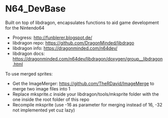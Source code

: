 # N64_DevBase
Built on top of libdragon, encapsulates functions to aid game development for the Nintendo64

- Progress:       http://funblerer.blogspot.de/
- libdragon repo: https://github.com/DragonMinded/libdrago
- libdragon info: https://dragonminded.com/n64dev/
- libdragon docs: https://dragonminded.com/n64dev/libdragon/doxygen/group__libdragon.html

To use merged sprites:
- Get the ImageMerger: https://github.com/TheRDavid/ImageMerge to merge two image files into 1
- Replace mksprite.c inside your libdragon/tools/mksprite folder with the one inside the root folder of this repo
- Recompile mksprite (use -16 as parameter for merging instead of 16, -32 not implemented yet cuz lazy)
